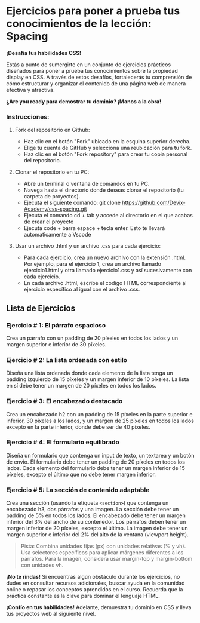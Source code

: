# Ejercicios para poner a prueba tus conocimientos de la lección: Spacing

**¡Desafía tus habilidades CSS!**

Estás a punto de sumergirte en un conjunto de ejercicios prácticos diseñados para poner a prueba tus conocimientos sobre la propiedad display en CSS. A través de estos desafíos, fortalecerás tu comprensión de cómo estructurar y organizar el contenido de una página web de manera efectiva y atractiva.

**¿Are you ready para demostrar tu dominio? ¡Manos a la obra!**

### Instrucciones:
1. Fork del repositorio en Github:

    * Haz clic en el botón "Fork" ubicado en la esquina superior derecha.
    * Elige tu cuenta de GitHub y selecciona una reubicación para tu fork.
    * Haz clic en el botón "Fork repository" para crear tu copia personal del repositorio.

2. Clonar el repositorio en tu PC:

    * Abre un terminal o ventana de comandos en tu PC.
    * Navega hasta el directorio donde deseas clonar el repositorio (tu carpeta de proyectos).
    * Ejecuta el siguiente comando: git clone https://github.com/Devix-Academy/css-spacing.git
    * Ejecuta el comando cd + tab y accede al directorio en el que acabas de crear el proyecto
    * Ejecuta code + barra espace + tecla enter. Esto te llevará automaticamente a Vscode
    

3. Usar un archivo .html y un archivo .css para cada ejercicio:

    * Para cada ejercicio, crea un nuevo archivo con la extensión .html. Por ejemplo, para el ejercicio 1, crea un archivo llamado ejercicio1.html y otra llamado ejercicio1.css y así sucesivamente con cada ejercicio.
    * En cada archivo .html, escribe el código HTML correspondiente al ejercicio específico al igual con el archivo .css.

## Lista de Ejercicios

### Ejercicio # 1: El párrafo espacioso
Crea un párrafo con un padding de 20 píxeles en todos los lados y un margen superior e inferior de 30 píxeles.

### Ejercicio # 2: La lista ordenada con estilo
Diseña una lista ordenada donde cada elemento de la lista tenga un padding izquierdo de 15 píxeles y un margen inferior de 10 píxeles. La lista en sí debe tener un margen de 20 píxeles en todos los lados.

### Ejercicio # 3: El encabezado destacado
Crea un encabezado h2 con un padding de 15 píxeles en la parte superior e inferior, 30 píxeles a los lados, y un margen de 25 píxeles en todos los lados excepto en la parte inferior, donde debe ser de 40 píxeles.

### Ejercicio # 4: El formulario equilibrado
Diseña un formulario que contenga un input de texto, un textarea y un botón de envío. El formulario debe tener un padding de 20 píxeles en todos los lados. Cada elemento del formulario debe tener un margen inferior de 15 píxeles, excepto el último que no debe tener margen inferior.
    
### Ejercicio # 5: La sección de contenido adaptable
Crea una sección (usando la etiqueta `<section>`) que contenga un encabezado h3, dos párrafos y una imagen. La sección debe tener un padding de 5% en todos los lados. El encabezado debe tener un margen inferior del 3% del ancho de su contenedor. Los párrafos deben tener un margen inferior de 20 píxeles, excepto el último. La imagen debe tener un margen superior e inferior del 2% del alto de la ventana (viewport height).

> Pista: Combina unidades fijas (px) con unidades relativas (% y vh). Usa selectores específicos para aplicar márgenes diferentes a los párrafos. Para la imagen, considera usar margin-top y margin-bottom con unidades vh.

**¡No te rindas!** Si encuentras algún obstáculo durante los ejercicios, no dudes en consultar recursos adicionales, buscar ayuda en la comunidad online o repasar los conceptos aprendidos en el curso. Recuerda que la práctica constante es la clave para dominar el lenguaje HTML.

**¡Confío en tus habilidades!** Adelante, demuestra tu dominio  en CSS y lleva tus proyectos web al siguiente nivel.
